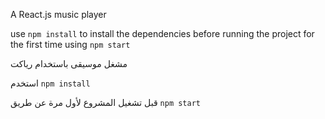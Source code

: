 A React.js music player

use
`npm install`
to install the dependencies before running the project for the first time using
`npm start`


مشغل موسيقى باستخدام رياكت

استخدم
`npm install`

قبل تشغيل المشروع لأول مرة عن طريق
`npm start`
